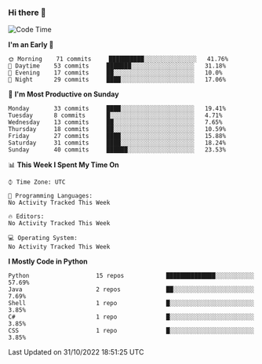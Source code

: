 ### Hi there 👋

<!--START_SECTION:waka-->
![Code Time](http://img.shields.io/badge/Code%20Time-260%20hrs%2027%20mins-blue)

**I'm an Early 🐤** 

```text
🌞 Morning    71 commits     ██████████░░░░░░░░░░░░░░░   41.76% 
🌆 Daytime    53 commits     ███████░░░░░░░░░░░░░░░░░░   31.18% 
🌃 Evening    17 commits     ██░░░░░░░░░░░░░░░░░░░░░░░   10.0% 
🌙 Night      29 commits     ████░░░░░░░░░░░░░░░░░░░░░   17.06%

```
📅 **I'm Most Productive on Sunday** 

```text
Monday       33 commits     ████░░░░░░░░░░░░░░░░░░░░░   19.41% 
Tuesday      8 commits      █░░░░░░░░░░░░░░░░░░░░░░░░   4.71% 
Wednesday    13 commits     ██░░░░░░░░░░░░░░░░░░░░░░░   7.65% 
Thursday     18 commits     ██░░░░░░░░░░░░░░░░░░░░░░░   10.59% 
Friday       27 commits     ████░░░░░░░░░░░░░░░░░░░░░   15.88% 
Saturday     31 commits     ████░░░░░░░░░░░░░░░░░░░░░   18.24% 
Sunday       40 commits     ██████░░░░░░░░░░░░░░░░░░░   23.53%

```


📊 **This Week I Spent My Time On** 

```text
⌚︎ Time Zone: UTC

💬 Programming Languages: 
No Activity Tracked This Week

🔥 Editors: 
No Activity Tracked This Week

💻 Operating System: 
No Activity Tracked This Week

```

**I Mostly Code in Python** 

```text
Python                   15 repos            ██████████████░░░░░░░░░░░   57.69% 
Java                     2 repos             ██░░░░░░░░░░░░░░░░░░░░░░░   7.69% 
Shell                    1 repo              █░░░░░░░░░░░░░░░░░░░░░░░░   3.85% 
C#                       1 repo              █░░░░░░░░░░░░░░░░░░░░░░░░   3.85% 
CSS                      1 repo              █░░░░░░░░░░░░░░░░░░░░░░░░   3.85%

```



 Last Updated on 31/10/2022 18:51:25 UTC
<!--END_SECTION:waka-->

<!--
**e1630m/e1630m** is a ✨ _special_ ✨ repository because its `README.md` (this file) appears on your GitHub profile.

Here are some ideas to get you started:

- 🔭 I’m currently working on ...
- 🌱 I’m currently learning ...
- 👯 I’m looking to collaborate on ...
- 🤔 I’m looking for help with ...
- 💬 Ask me about ...
- 📫 How to reach me: ...
- 😄 Pronouns: ...
- ⚡ Fun fact: ...
-->
